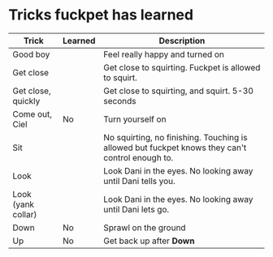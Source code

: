Tricks fuckpet has learned
==========================

| Trick              | Learned | Description                                                                                     |
|--------------------|---------|-------------------------------------------------------------------------------------------------|
| Good boy           |         | Feel really happy and turned on                                                                 |
| Get close          |         | Get close to squirting. Fuckpet is allowed to squirt.                                           |
| Get close, quickly |         | Get close to squirting, and squirt. 5-30 seconds                                                |
| Come out, Ciel     | No      | Turn yourself on                                                                                |
| Sit                |         | No squirting, no finishing. Touching is allowed but fuckpet knows they can't control enough to. |
| Look               |         | Look Dani in the eyes. No looking away until Dani tells you.                                    |
| Look (yank collar) |         | Look Dani in the eyes. No looking away until Dani lets go.                                      |
| Down               | No      | Sprawl on the ground                                                                            |
| Up                 | No      | Get back up after **Down**                                                                      |
